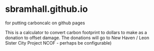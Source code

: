 # sbramhall.github.io
for putting carboncalc on github pages

This is a calculator to convert carbon footprint to dollars to make as a donation to offset damage.
The donations will go to New Haven / Leon Sister City Project NCOF - perhaps be configurable)
